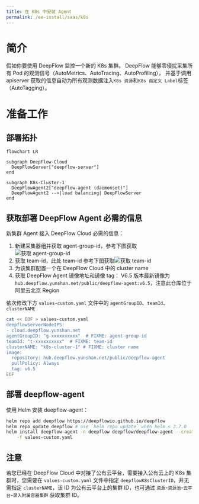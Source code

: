```yaml
---
title: 在 K8s 中安装 Agent
permalink: /ee-install/saas/k8s
---
```


# 简介

假如你要使用 DeepFlow 监控一个新的 K8s 集群。
DeepFlow 能够零侵扰采集所有 Pod 的观测信号（AutoMetrics、AutoTracing、AutoProfiling），
并基于调用 apiserver 获取的信息自动为所有观测数据注入`K8s 资源`和`K8s 自定义 Label`标签（AutoTagging）。

# 准备工作

## 部署拓扑

```mermaid
flowchart LR

subgraph DeepFlow-Cloud
  DeepFlowServer["deepflow-server"]
end

subgraph K8s-Cluster-1
  DeepFlowAgent2["deepflow-agent (daemonset)"]
  DeepFlowAgent2 -->|load balancing| DeepFlowServer
end
```

## 获取部署 DeepFlow Agent 必需的信息

新集群 Agent 接入 DeepFlow Cloud 必需的信息：

1. 新建采集器组并获取 agent-group-id，参考下图获取 ![获取 agent-group-id](https://yunshan-guangzhou.oss-cn-beijing.aliyuncs.com/pub/pic/20240613666aa80b9e8ec.png?align=center)
2. 获取 team-id，此处 team-id 参考下图获取![获取 team-id](https://yunshan-guangzhou.oss-cn-beijing.aliyuncs.com/pub/pic/20240613666aa80a69a4b.png?align=center)
3. 为该集群配置一个在 DeepFlow Cloud 中的 cluster name
4. 获取 DeepFlow Agent 镜像地址和镜像 tag：
  V6.5 版本最新镜像为 `hub.deepflow.yunshan.net/public/deepflow-agent:v6.5`，注意此仓库位于阿里云北京 Region

依次修改下方 `values-custom.yaml` 文件中的 `agentGroupID`、`teamId`、`clusterNAME` 

```bash
cat << EOF > values-custom.yaml
deepflowServerNodeIPS:
- cloud.deepflow.yunshan.net
agentGroupID: "g-xxxxxxxxxx"  # FIXME: agent-group-id
teamId: "t-xxxxxxxxxx"  # FIXME: team-id
clusterNAME: "k8s-cluster-1" # FIXME: cluster name
image:
  repository: hub.deepflow.yunshan.net/public/deepflow-agent
  pullPolicy: Always
  tag: v6.5
EOF
```



## 部署 deepflow-agent

使用 Helm 安装 deepflow-agent：

```bash
helm repo add deepflow https://deepflowio.github.io/deepflow
helm repo update deepflow # use `helm repo update` when helm < 3.7.0
helm install deepflow-agent -n deepflow deepflow/deepflow-agent --create-namespace \
    -f values-custom.yaml
```

## 注意

若您已经在 DeepFlow Cloud 中对接了公有云平台，需要接入公有云上的 K8s 集群时，您需要在 `values-custom.yaml` 文件中指定
`deepflowK8sClusterID`，并无需指定 `clusterNAME`，该 ID 为公有云平台上的集群 ID，也可通过 `资源`-`资源池`-`云平台`-`录入附属容器集群` 获取集群 ID。